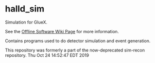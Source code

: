 # halld_sim
Simulation for GlueX.

See the [Offline Software Wiki Page](https://halldweb.jlab.org/wiki/index.php/GlueX_Offline_Software#Software_Packages) for more information.

Contains programs used to do detector simulation and event generation.

This repository was formerly a part of the now-deprecated sim-recon repository.
Thu Oct 24 14:52:47 EDT 2019
